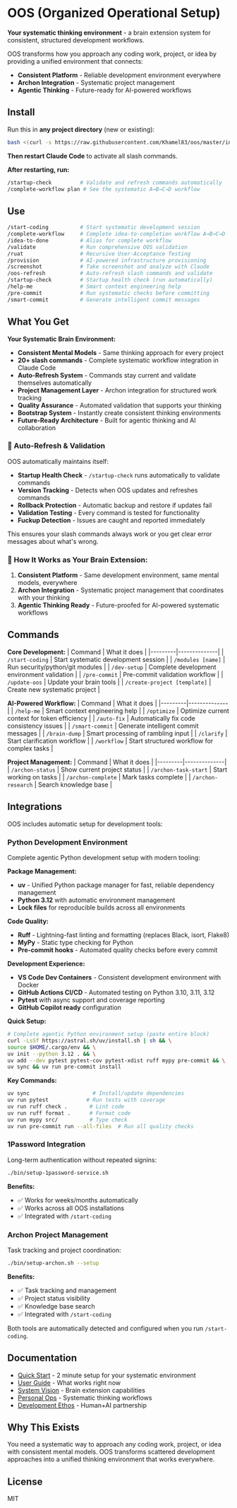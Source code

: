 # OOS (Organized Operational Setup)

**Your systematic thinking environment** - a brain extension system for consistent, structured development workflows.

OOS transforms how you approach any coding work, project, or idea by providing a unified environment that connects:
- **Consistent Platform** - Reliable development environment everywhere
- **Archon Integration** - Systematic project management
- **Agentic Thinking** - Future-ready for AI-powered workflows

## Install

Run this in **any project directory** (new or existing):

```bash
bash <(curl -s https://raw.githubusercontent.com/Khamel83/oos/master/install.sh)
```

**Then restart Claude Code** to activate all slash commands.

**After restarting, run:**
```bash
/startup-check         # Validate and refresh commands automatically
/complete-workflow plan # See the systematic A→B→C→D workflow
```

## Use

```bash
/start-coding          # Start systematic development session
/complete-workflow     # Complete idea-to-completion workflow A→B→C→D
/idea-to-done          # Alias for complete workflow
/validate              # Run comprehensive OOS validation
/ruat                  # Recursive User-Acceptance Testing
/provision             # AI-powered infrastructure provisioning
/screenshot            # Take screenshot and analyze with Claude
/oos-refresh           # Auto-refresh slash commands and validate
/startup-check         # Startup health check (run automatically)
/help-me               # Smart context engineering help
/pre-commit            # Run systematic checks before committing
/smart-commit          # Generate intelligent commit messages
```

## What You Get

**Your Systematic Brain Environment:**
- **Consistent Mental Models** - Same thinking approach for every project
- **20+ slash commands** - Complete systematic workflow integration in Claude Code
- **Auto-Refresh System** - Commands stay current and validate themselves automatically
- **Project Management Layer** - Archon integration for structured work tracking
- **Quality Assurance** - Automated validation that supports your thinking
- **Bootstrap System** - Instantly create consistent thinking environments
- **Future-Ready Architecture** - Built for agentic thinking and AI collaboration

### 🔄 Auto-Refresh & Validation

OOS automatically maintains itself:

- **Startup Health Check** - `/startup-check` runs automatically to validate commands
- **Version Tracking** - Detects when OOS updates and refreshes commands
- **Rollback Protection** - Automatic backup and restore if updates fail
- **Validation Testing** - Every command is tested for functionality
- **Fuckup Detection** - Issues are caught and reported immediately

This ensures your slash commands always work or you get clear error messages about what's wrong.

### 🧠 How It Works as Your Brain Extension:

1. **Consistent Platform** - Same development environment, same mental models, everywhere
2. **Archon Integration** - Systematic project management that coordinates with your thinking
3. **Agentic Thinking Ready** - Future-proofed for AI-powered systematic workflows

## Commands

**Core Development:**
| Command | What it does |
|---------|--------------|
| `/start-coding` | Start systematic development session |
| `/modules [name]` | Run security/python/git modules |
| `/dev-setup` | Complete development environment validation |
| `/pre-commit` | Pre-commit validation workflow |
| `/update-oos` | Update your brain tools |
| `/create-project [template]` | Create new systematic project |

**AI-Powered Workflow:**
| Command | What it does |
|---------|--------------|
| `/help-me` | Smart context engineering help |
| `/optimize` | Optimize current context for token efficiency |
| `/auto-fix` | Automatically fix code consistency issues |
| `/smart-commit` | Generate intelligent commit messages |
| `/brain-dump` | Smart processing of rambling input |
| `/clarify` | Start clarification workflow |
| `/workflow` | Start structured workflow for complex tasks |

**Project Management:**
| Command | What it does |
|---------|--------------|
| `/archon-status` | Show current project status |
| `/archon-task-start` | Start working on tasks |
| `/archon-complete` | Mark tasks complete |
| `/archon-research` | Search knowledge base |

## Integrations

OOS includes automatic setup for development tools:

### Python Development Environment
Complete agentic Python development setup with modern tooling:

**Package Management:**
- **uv** - Unified Python package manager for fast, reliable dependency management
- **Python 3.12** with automatic environment management
- **Lock files** for reproducible builds across all environments

**Code Quality:**
- **Ruff** - Lightning-fast linting and formatting (replaces Black, isort, Flake8)
- **MyPy** - Static type checking for Python
- **Pre-commit hooks** - Automated quality checks before every commit

**Development Experience:**
- **VS Code Dev Containers** - Consistent development environment with Docker
- **GitHub Actions CI/CD** - Automated testing on Python 3.10, 3.11, 3.12
- **Pytest** with async support and coverage reporting
- **GitHub Copilot ready** configuration

**Quick Setup:**
```bash
# Complete agentic Python environment setup (paste entire block)
curl -LsSf https://astral.sh/uv/install.sh | sh && \
source $HOME/.cargo/env && \
uv init --python 3.12 . && \
uv add --dev pytest pytest-cov pytest-xdist ruff mypy pre-commit && \
uv sync && uv run pre-commit install
```

**Key Commands:**
```bash
uv sync                    # Install/update dependencies
uv run pytest            # Run tests with coverage
uv run ruff check .       # Lint code
uv run ruff format .      # Format code
uv run mypy src/          # Type check
uv run pre-commit run --all-files  # Run all quality checks
```

### 1Password Integration
Long-term authentication without repeated signins:

```bash
./bin/setup-1password-service.sh
```

**Benefits:**
- ✅ Works for weeks/months automatically
- ✅ Works across all OOS installations
- ✅ Integrated with `/start-coding`

### Archon Project Management
Task tracking and project coordination:

```bash
./bin/setup-archon.sh --setup
```

**Benefits:**
- ✅ Task tracking and management
- ✅ Project status visibility
- ✅ Knowledge base search
- ✅ Integrated with `/start-coding`

Both tools are automatically detected and configured when you run `/start-coding`.

## Documentation

- [Quick Start](QUICK_START.md) - 2 minute setup for your systematic environment
- [User Guide](USER_READY_SETUP.md) - What works right now
- [System Vision](OOS_2.0_VISION.md) - Brain extension capabilities
- [Personal Ops](docs/PERSONAL_OPS_VISION.md) - Systematic thinking workflows
- [Development Ethos](HUMAN_AI_DEVELOPMENT_ETHOS.md) - Human+AI partnership

## Why This Exists

You need a systematic way to approach any coding work, project, or idea with consistent mental models. OOS transforms scattered development approaches into a unified thinking environment that works everywhere.

## License

MIT